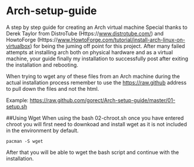 # Arch-setup-guide
A step by step guide for creating an Arch virtual machine
Special thanks to Derek Taylor from DistroTube (Https://www.distrotube.com/) and HowtoForge (Https://www.HowtoForge.com/tutorial/install-arch-linux-on-virtualbox) for being the juming off point for this project. After many failed attempts at installing arch both on physical hardware and as a virtual machine, your guide finally my installation to successfully post after exiting the installation and rebooting.

When trying to wget any of these files from an Arch machine during the actual installation process remember to use the https://raw.github address to pull down the files and not the html.

Example: https://raw.github.com/gorect/Arch-setup-guide/master/01-setup.sh

##Using Wget
When using the bash 02-chroot.sh once you have entered chroot you will first need to downkoad and install wget as it is not included in the environment by default. 
```
pacman -S wget
```
After that you will be able to wget the bash script and continue with the installation.
